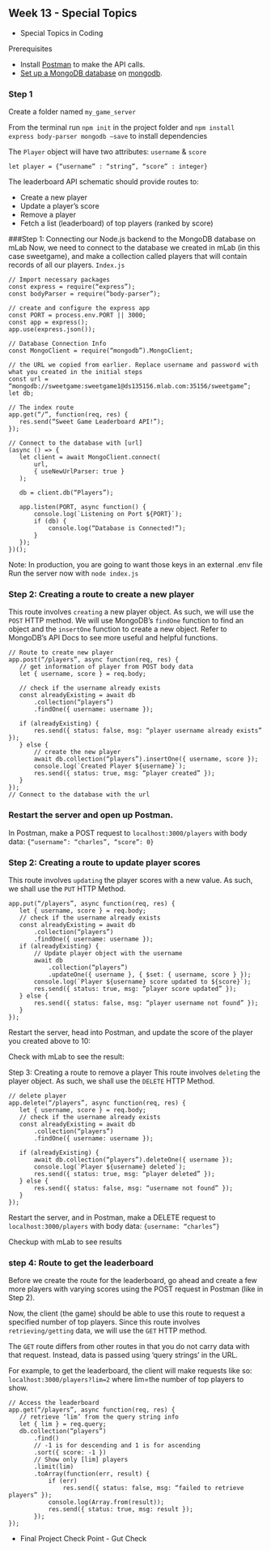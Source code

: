 ## Week 13 - Special Topics

* Special Topics in Coding

Prerequisites
- Install [Postman](https://www.postman.com) to make the API calls.
- [Set up a MongoDB database](cloud.mongodb.com/) on [mongodb](cloud.mongodb.com/).

### Step 1

Create a folder named ```my_game_server```

From the terminal run ```npm init``` in the project folder and 
````npm install express body-parser mongodb –save```` to install dependencies

The ```Player``` object will have two attributes: ```username``` & ```score```
```  
let player = {“username” : “string”, “score” : integer}
```

The leaderboard API schematic should provide routes to:
- Create a new player
- Update a player’s score
- Remove a player
- Fetch a list (leaderboard) of top players (ranked by score)

###Step 1: Connecting our Node.js backend to the MongoDB database on mLab
Now, we need to connect to the database we created in mLab (in this case sweetgame), and make a collection called players that will contain records of all our players.
```Index.js```
```
// Import necessary packages
const express = require(“express”);
const bodyParser = require(“body-parser”);

// create and configure the express app
const PORT = process.env.PORT || 3000;
const app = express();
app.use(express.json());

// Database Connection Info
const MongoClient = require(“mongodb”).MongoClient;

// the URL we copied from earlier. Replace username and password with what you created in the initial steps
const url = “mongodb://sweetgame:sweetgame1@ds135156.mlab.com:35156/sweetgame”;
let db;

// The index route
app.get(“/”, function(req, res) {
   res.send(“Sweet Game Leaderboard API!”);
});

// Connect to the database with [url]
(async () => {
   let client = await MongoClient.connect(
       url,
       { useNewUrlParser: true }
   );

   db = client.db(“Players”);

   app.listen(PORT, async function() {
       console.log(`Listening on Port ${PORT}`);
       if (db) {
           console.log(“Database is Connected!”);
       }
   });
})();
```
Note: In production, you are going to want those keys in an external .env file 
Run the server now with `node index.js`

### Step 2: Creating a route to create a new player
This route involves ```creating``` a new player object. As such, we will use the ```POST``` HTTP method. We will use MongoDB’s ```findOne``` function to find an object and the ```insertOne``` function to create a new object. Refer to MongoDB’s API Docs to see more useful and helpful functions.


```
// Route to create new player
app.post(“/players”, async function(req, res) {
   // get information of player from POST body data
   let { username, score } = req.body;

   // check if the username already exists
   const alreadyExisting = await db
       .collection(“players”)
       .findOne({ username: username });

   if (alreadyExisting) {
       res.send({ status: false, msg: “player username already exists” });
   } else {
       // create the new player
       await db.collection(“players”).insertOne({ username, score });
       console.log(`Created Player ${username}`);
       res.send({ status: true, msg: “player created” });
   }
});
// Connect to the database with the url
```
### Restart the server and open up Postman. 
In Postman, make a POST request to ```localhost:3000/players``` with body data: ```{“username”: “charles”, “score”: 0}```


### Step 2: Creating a route to update player scores
This route involves ```updating``` the player scores with a new value. As such, we shall use the ```PUT``` HTTP Method.
```
app.put(“/players”, async function(req, res) {
   let { username, score } = req.body;
   // check if the username already exists
   const alreadyExisting = await db
       .collection(“players”)
       .findOne({ username: username });
   if (alreadyExisting) {
       // Update player object with the username
       await db
           .collection(“players”)
           .updateOne({ username }, { $set: { username, score } });
       console.log(`Player ${username} score updated to ${score}`);
       res.send({ status: true, msg: “player score updated” });
   } else {
       res.send({ status: false, msg: “player username not found” });
   }
});
```
Restart the server, head into Postman, and update the score of the player you created above to 10:

Check with mLab to see the result:

Step 3: Creating a route to remove a player
This route involves ```deleting``` the player object. As such, we shall use the ```DELETE``` HTTP Method.
```
// delete player
app.delete(“/players”, async function(req, res) {
   let { username, score } = req.body;
   // check if the username already exists
   const alreadyExisting = await db
       .collection(“players”)
       .findOne({ username: username });

   if (alreadyExisting) {
       await db.collection(“players”).deleteOne({ username });
       console.log(`Player ${username} deleted`);
       res.send({ status: true, msg: “player deleted” });
   } else {
       res.send({ status: false, msg: “username not found” });
   }
});
```
Restart the server, and in Postman, make a DELETE request to ```localhost:3000/players``` with body data: ```{username: “charles”}```

Checkup with mLab to see results 

### step 4: Route to get the leaderboard
Before we create the route for the leaderboard, go ahead and create a few more players with varying scores using the POST request in Postman (like in Step 2).

Now, the client (the game) should be able to use this route to request a specified number of top players. Since this route involves `retrieving/getting` data, we will use the `GET` HTTP method.

The `GET` route differs from other routes in that you do not carry data with that request. Instead, data is passed using ‘query strings’ in the URL.

For example, to get the leaderboard, the client will make requests like so: ```localhost:3000/players?lim=2``` where lim=the number of top players to show.
```
// Access the leaderboard
app.get(“/players”, async function(req, res) {
   // retrieve ‘lim’ from the query string info
   let { lim } = req.query;
   db.collection(“players”)
       .find()
       // -1 is for descending and 1 is for ascending
       .sort({ score: -1 })
       // Show only [lim] players
       .limit(lim)
       .toArray(function(err, result) {
           if (err)
               res.send({ status: false, msg: “failed to retrieve players” });
           console.log(Array.from(result));
           res.send({ status: true, msg: result });
       });
});
```


* Final Project Check Point - Gut Check 
